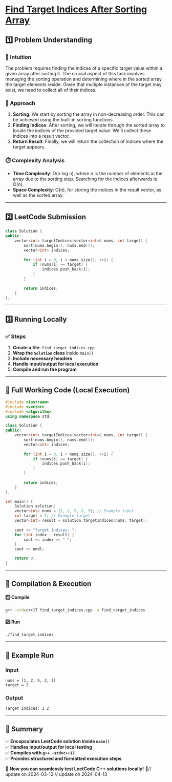# **[Find Target Indices After Sorting Array](https://leetcode.com/problems/find-target-indices-after-sorting-array/description/)**  

## **1️⃣ Problem Understanding**  
### **📌 Intuition**  
The problem requires finding the indices of a specific target value within a given array after sorting it. The crucial aspect of this task involves managing the sorting operation and determining where in the sorted array the target elements reside. Given that multiple instances of the target may exist, we need to collect all of their indices.

### **🚀 Approach**  
1. **Sorting**: We start by sorting the array in non-decreasing order. This can be achieved using the built-in sorting functions.
2. **Finding Indices**: After sorting, we will iterate through the sorted array to locate the indices of the provided target value. We'll collect these indices into a result vector.
3. **Return Result**: Finally, we will return the collection of indices where the target appears.

### **⏱️ Complexity Analysis**  
- **Time Complexity**: O(n log n), where n is the number of elements in the array due to the sorting step. Searching for the indices afterwards is O(n).
- **Space Complexity**: O(n), for storing the indices in the result vector, as well as the sorted array.

---  

## **2️⃣ LeetCode Submission**  
```cpp
class Solution {
public:
    vector<int> targetIndices(vector<int>& nums, int target) {
        sort(nums.begin(), nums.end());
        vector<int> indices;
        
        for (int i = 0; i < nums.size(); ++i) {
            if (nums[i] == target) {
                indices.push_back(i);
            }
        }
        
        return indices;
    }
};  
```  

---  

## **3️⃣ Running Locally**  
### **✅ Steps**  
1. **Create a file**: `find_target_indices.cpp`  
2. **Wrap the `Solution` class** inside `main()`  
3. **Include necessary headers**  
4. **Handle input/output for local execution**  
5. **Compile and run the program**  

---  

## **📝 Full Working Code (Local Execution)**  
```cpp
#include <iostream>
#include <vector>
#include <algorithm>
using namespace std;

class Solution {
public:
    vector<int> targetIndices(vector<int>& nums, int target) {
        sort(nums.begin(), nums.end());
        vector<int> indices;
        
        for (int i = 0; i < nums.size(); ++i) {
            if (nums[i] == target) {
                indices.push_back(i);
            }
        }
        
        return indices;
    }
};

int main() {
    Solution solution;
    vector<int> nums = {1, 2, 5, 2, 3}; // Example input
    int target = 2; // Example target
    vector<int> result = solution.targetIndices(nums, target);
    
    cout << "Target Indices: ";
    for (int index : result) {
        cout << index << " ";
    }
    cout << endl;

    return 0;
}  
```  

---  

## **🔧 Compilation & Execution**  
#### **1️⃣ Compile**  
```bash
g++ -std=c++17 find_target_indices.cpp -o find_target_indices
```  

#### **2️⃣ Run**  
```bash
./find_target_indices
```  

---  

## **🎯 Example Run**  
### **Input**  
```
nums = [1, 2, 5, 2, 3]
target = 2
```  
### **Output**  
```
Target Indices: 1 2 
```  

---  

## **📌 Summary**  
✅ **Encapsulates LeetCode solution inside `main()`**  
✅ **Handles input/output for local testing**  
✅ **Compiles with `g++ -std=c++17`**  
✅ **Provides structured and formatted execution steps**  

🚀 **Now you can seamlessly test LeetCode C++ solutions locally!** 🚀// update on 2024-03-12
// update on 2024-04-13

